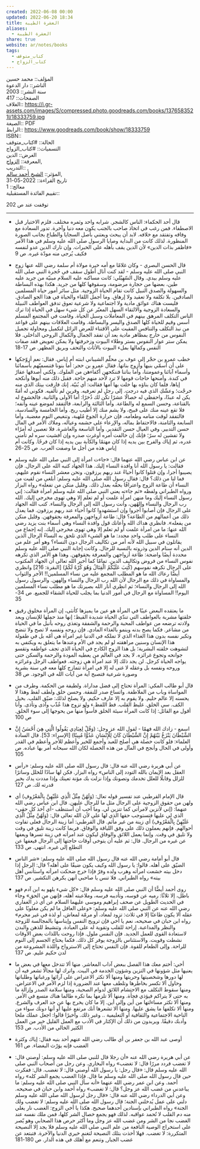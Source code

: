 ```yaml
---  
created: 2022-06-08 00:00  
updated: 2022-06-20 18:34  
title: العشرة الطيبة  
aliases:  
  - العشرة الطيبة  
share: true  
website: ar/notes/books  
tags:  
  - كتاب_متوقف  
  - كتاب_الزواج  
---  
```

  
  
المؤلف:: محمد حسين  
الناشر:: دار الدعوة  
سنة النشر:: 2003  
الصفحات:: 417  
الغلاف:: <https://i.gr-assets.com/images/S/compressed.photo.goodreads.com/books/1376583521l/18333759.jpg>  
الصيغة:: PDF  
الرابط:: <https://www.goodreads.com/book/show/18333759>  
ISBN::  
الحالة:: #كتاب_متوقف  
التسميات:: #كتاب_الزواج  
الغرض:: الدين  
المعرفة:: [الزواج](%D8%A7%D9%84%D8%B2%D9%88%D8%A7%D8%AC),  
التدريب:: ,  
المؤثر:: [الشيخ أحمد سالم](%D8%A7%D9%84%D8%B4%D9%8A%D8%AE%20%D8%A3%D8%AD%D9%85%D8%AF%20%D8%B3%D8%A7%D9%84%D9%85),  
تاريخ القراءة:: 2022-05-31  
معالج:: 1  
تقييم الفائدة المستقبلية::  
  
توقفت عند ص 202  
  
---  
  
- قال أحد الحكماء: الناس كالشجر. شرابه واحد وثمره مختلف. فلزم الاختيار قبل الاصطفاء. فمن رغب في اتخاذ صاحب بالجنب يكون معه دنيا وآخرة. تدور السعادة مع وفاقه وتفتقد مع خلافه. لابد أن يبحث ويعتني بأصل السجايا والطباع بجانب الصورة المنظورة. لذلك كانت من البداية وصايا الرسول صلى الله عليه وسلم في هذا الأمر «فاظفر بذات الدين» لأن الدين يقف بأهله على الخبرات. وإن تارك الدين عدو لنفسه فكيف يُرجى منه مودّة غيره. ص 9  
  
- قال الحسن البصري - وكان غلامًا مع أمه خيرة مولاة أم سلمة رضي الله عنها زوج النبي صلى الله عليه وسلم - لقد كنت أنال أطول سقف في حُجرة النبي صلى الله عليه وسلم بيدي. وقال السّهِيْلي: كانت مساكنه عليه السلام مبنيّة من جريد عليه طين، بعضها من حجارة مرضومة، وسقوفها كلها من جريد. هكذا بهذه البساطة والسهولة والصدق النبيل كانت تقام الحياة الزوجية. مثل سائر أمور حياة المسلمين الصادقين. بلا تكلفة ولا تعقيد ولا إرهاق. وما أجمل اللقاء والحياة في هذا الجو الصادق. فليست هناك عوائق مادية ولا اجتماعية ولا شرعية تعوق تدفق العواطف النبيلة والسعادة الزوجية والالتقاء السهل المعبّر عن كل شيء سهل في الحياة إذا ترك الناس التكلف المرهق بينهم في المعاملات وسبل الحياة. وقامت في المجتمع المسلم أسس وقيم للحياة كلها الصدق واليسر والبساطة. وقامت العلاقات بينهم على قواعد من نبذ التكلف والتنافس المقيت على الاقتناء للعرض الزائل لتكميل ومحاولة تجميل النفوس من خارج بمظاهر مادية بعد أن تفقد الجمال والكمال الروحي الداخلي. فلا يمكن ستر عوار النفوس بستر وطلاء البيوت وزخرفتها ولا يمكن تعويض فقد صفات النفس وكمالها بملء البيوت بالأثاث والتحف وبريق المظهر. ص 17-18  
  
- خطب عمرو بن حجْر إلى عوف بن محلّم الشيباني ابنته أم إياس. فقال: نعم أزوّجكها على أن أسمّي بنيها وأزوج بناتها. فقال عمرو بن حجر: أما بنونا فتنسميّهم بأسمائنا وأسماء آبائنا وعمومتنا، وأما بناتنا فننكحهن أكفاءهن من الملوك. ولكني أصدقها عقارً في كندة. وأمنحها حاجات قومها لا ترد لأحد منهم حاجة. فقبل ذلك منه أبوها وأنكحه إياها، فلما كان بناؤه بها خلت بها أمها فقالت: أي بُنيّة. إنك فارقت بيتك الذي منه خرجْت؛ وعشّكِ الذي فيه درجت. إلى رجلٍ لم تعرفيه. وقرين لم تألفيه. فكوني له أمَةّ يكن له عبدًا، واحفظي له خصالًا عشرًا تكن لك ذُخرًا: أما الأولى والثانية. فالخشوع له بالقناعة، وحسن السمع له والطاعة. وأما الثالثة والرابعة، فالتفقد لموضع عينه وأنفه؛ فلا تقع عينه منك على قبيح، ولا يشم منك إلا أطيب ريح. وأما الخامسة والسادسة، فالتفقد لوقت منامه وطعامه، فإن حرارة الجوع مُلهبة، وتنغيص النوم مغضبة. وأما السابعة والثامنة، فالاحتفاظ بماله، والإرعاء على حشمه وعياله، وملاك الأمر في المال حسن التدبير. وفي العيال حسن التقدير. وأما التاسعة والعاشرة. فلا تعصين له أمرًاء ولا تفشين له سرً؛ فإنك إن خالفت أمره أوغرت صدره وإن أفشيت سره لم تأمني غدره، ثم إياك والفرح بين يديه إذا كان مهتمًا والكآبة بين يديه إذا كان فرحًا. وكانت أم إياس هذه من أجل ما وصفت العرب. ص 25-26  
  
- عن ابن عباس رضي الله عنهما قال: «جاءت امرأة إلى النبي صلى الله عليه وسلم فقالت: يا رسول الله أنا وافدة النساء إليك. هذا الجهاد كتبه الله على الرجال. فإن يصيبوا أجرا، وإن قتلوا كانوا أحياءً عند ربهم يرزقون، ونحن معشر النساء نقوم عليهم، فما لنا من ذلك؟ قال: فقال رسول الله صلى الله عليه وسلم: أبلغي من لقيت من النساء أن طاعة الزوج واعترافًا بحقّه بعدل ذلك. وقليل منكن من تفعله» رواه البزار ورواه الطبراني ولفظه «ثم جاءته يعني النبي صلى الله عليه وسلم امرأة فقالت: إني رسول النساء إليك وما منهن امرأة علمت أو لم تعلم إلا وهي تهوى مخرجي إليك. الله رب الرجال والنساء وإلهُهن، وأنت رسول الله إلى الرجال والنساء. كتب الله الجهاد على الرجال فإن أصابوا أجروا وإن استشهدوا كانوا أحياء عند ربهم يرزقون. فما يعدل ذلك من أعمالهم من الطاعة؟ قال: طاعة أزواجهن والمعرفة بحقوقهن. وقليل منكن من يفعله». فانظري هداك الله وأعانك قول وافدة النساء وهي أسماء بنت يزيد رضي الله عنها: ما من امرأة علمت أو لم تعلم إلا وهي تهوى مخرجي إليك. إنه إجماع من النساء على طلب واحد محدد: ما هو الشيء الذي تلحق به النساءٌ الرجال الذين يقاتلون في سبيل الله لأنه أمر من تكاليف الرجال دون النساء؟ وهو أمر علم من الدين أنه سنام الدين وذروته بالنسبة للرجال. وكانت إجابة النبي صلى الله عليه وسلم محددة أيضًا واضحة: طاعة أزواجهن والمعرفة بحقوقهن. وهذا هو الأمر الذي تكرهه نفوس النساء من فروض وتكاليف الدين. تمامًا كما أخبر الله تعالى أن الجهاد المكتوب على الرجال تكرهه نفوسهم (كُتِبَ عَلَيْكُمُ الْقِتَالُ وَهُوَ كُرْهٌ لَكُمْ) [البقرة: 216] وانظري أيضًّا رعاك الله ما هو المطلب المجمع عليه من نساء المسلمين!! الأجر والثواب والمساواة في ذلك مع الرجال لأن الله رب الرجال والنساء وإلههن. والرسول رسول الله إلى الرجال والنساء؛ ثم انظري أنار الله بصيرتك ما هو مطلب نساء المسلمين اليوم!! المساواة مع الرجال في أمور الدنيا بما يجلب للحياة الشقاء للجميع. ص 34-35  
  
- ما يعتقده البعض عيبًا في المرأة هو عين ما يميزها كأنثى، إن المرأة مخلوق رقيق خلقتها مشربة بالعواطف التي تندّي الحياة شديدة القيظ؛ إنها منذ حملها للإنسان وبعد ولادته ترضعه من عواطف المحبة والرحمة والشفقة وتغذي روحه بأنبل ما في الحياة من مشاعر. فكما يصح بدنه وينمو بالغذاء المادي. فإن روحه ونفسه لا تصح ولا تنضج وتكبر نفسه بدون هذا الغذاء الذي لا تملكه في الدنيا غير امرأة هي أمّه بل في طفولة هذا الإنسان وسنين مراهقته لو لم يجد في الأم وعندها ما يتعلق به ويكتفي به لتشوهت خلقته البشرية؛ بل هذا الزوج الكادح في الحياة الذي تجف عواطفه وتقسو جوانحه وتجوع غرائزه. لا يجد في العالم من يعطيه المودة والرحمة والسكن حتى يواجه الحياة كرجل. لن يجد ذلك إلا عند امرأة هي زوجته. فعواطف الرجل وغرائزه وروحه ونفسه بل وعقله لا غنى له إلا في امرأة تتمازج كلها معه في سنة بشرية وصورة شرعية فتصبح آية من آيات الله في الوجود. ص 38  
  
- قال أبو طالب المكي: المرأة تحتاج إلى فضل مداراة. ولطيفة من الحكمة. وطرف من المواساة وباب من الملاطفة. واتساع صدر للنفقة. وحسن خلق ولطف لفظ وهذا لا يحسنه إلا عالم حليم. ولا يقوم به إلا عارف حكيم. ولا يصلح لذلك: ضيّق القلب. بخيل الكف. سي الخلق. غليظ القلب. فظ اللفظ.ء ولو تزوج هذا عُذّب وآذى وتأذى. وأنا أقول مع القائل: إذا كانت المرأة سيئة الخلق فأسوأً منها من يحوجها إلى سوء الخلق. ص 100  
  
- اسمع - زادك الله فهمًا - لقول الله عز وجل: (وَقُلْ لِعِبَادِي يَقُولُوا الَّتِي هِيَ أَحْسَنُ إِنَّ الشَّيْطَانَ يَنْزَغُ بَيْنَهُمْ إِنَّ الشَّيْطَانَ كَانَ لِلْإِنْسَانِ عَدُوًّا مُبِينًا) [الإسراء: 53]. قال السادة العلماء: فلو كانت خصلة هي أصلح للعبد وأجمع للخير وأعظم للأجر وأعظم في القدر وأولى في الحال وأنجح في المآل من هذه الخصلة لكان الله سبحانه أمر بها عباده. ص 105  
  
- عن أبي هريرة رضي الله عنه قال: قال رسول الله صلى الله عليه وسلم: «رأس العقل بعد الإيمان بالله التودد إلى الناس» رواه البزار. فكن لها سادًا للخلل وساترًا للزلل وقابلًا للعلل تخدمك وتصونك وإذا نزلت بك مؤنة تعينك وإذا مددت يدك بخير قدرته لك. ص 127  
  
- قال الإمام القرطبي عند تفسير قوله تعال: (وَلَهُنَّ مِثْلُ الَّذِي عَلَيْهِنَّ بِالْمَعْرُوفِ) أي ولهن من حقوق الزوجية على الرجال مثل ما للرجال عليهن. قال ابن عباس رضي الله عنهما: (إني لأتزين لامرأتي كما تتزين لي. وما أحب أن أستنظف -أي آخذ كل حقي- الذي لي عليها فتستوجب حقها الذي لها علي لأن الله تعالى قال: (وَلَهُنَّ مِثْلُ الَّذِي عَلَيْهِنَّ بِالْمَعْرُوفِ) أي زينة من غير مأثم. قال القرطبي: أما زينة الرجال فعلى تفاوت أحوالهم. فإنهم يعملون ذلك على وفق اللياقة والوفاق. فربما كانت زينة تليق في وقت ولا تليق في وقت. وإنما يعمل اللائق والوفاق ليكون عند امرأته في زينة تسرها ويعفها عن غيره من الرجال. قال: ثم عليه أن يتوخى أوقات حاجتها إلى الرجال فيعفها عن التطلع إلى غيره. انتهى. ص 133  
  
- قال أبو أمامة رضي الله عنه قال رسول الله صلى الله عليه وسلم: «شر الناس الضيّق على أهله. قالوا: يا رسول الله وكيف يكون ضيقًا على أهله؟ قال: الرجل إذا دخل بيته خشعت امرأته وهرب ولده وفرّ فإذا خرج ضحكت امرأته واستأنس أهل بيته» رواه الطبراني. فلا تنس يا صاحبي أنهن يكرهن التكشير. ص 137  
  
- روى أحمد أيضًّا أن النبي صلى الله عليه وسلم قال: «كل شيء يلهو به ابن آدم فهو باطل، إلا ثلاثًا: رميه عن قوسه، وتأديبه فرسه، وملاعبته أهله، فإنهن من الحق» وجاء في الحديث الطويل عن صحف إبراهيم وموسى عليهما السلام عن أي ذر الغفاري رضي الله عنه عن النبي صلى الله عليه وسلم: «وعلى العاقل ما لم يكن مغلوبًا على عقله ألا يكون ظاعنًا إلا في ثلاث: تزود لمعاد، أو مرمّة لمعاش، أو لذة في غير محرم» رواه ابن حبان في صحيحه، نعم يا أخي فإن ترويح النفس وإيناسها بالمجالسة للزوجة والنظر والمداعبة. إراحة للقلب وتقوية له على العبادة. وتنشيط للذهن والبدن لاستعادة القوى للعمل الجديد. فإن النفس ملول. فإذا روحت باللذات بعض الأوقات نشطت وقويت. والاستئناس بالزوجة يوفر كل ذلك. فكما يحتاج الجسم إلى النوم للراحة. وإلى الطعام للقوة. فإن النفس تحتاج إلى الاسترواح واللذة المشروعة من لدن حكيم عليم. ص 137  
  
- أخي: أختم معك هذا الفصل ببعض آداب المعاشر. منها ألا تتدخل معها في بعض ما يعنيها مثل شؤونها في التزين وشؤون الخدمة في البيت. واترك لها مجالًا تشعر فيه أن لها دورها وشخصيتها وحريتها ومنها ألا تكثر الاعتراض على آرائها ورغباتها وطلباتها وحاول ألا تكسر بخاطرها وتلطف معها عند الضرورة إذا لزم الأمر في الاعتراض. ومنها سقوط التكلف مع الاحتشام اللائق لدوام الصحبة، ومنها سلامة الصدر وإزالة ما به حتى لا يتراكم فيؤذي فجأة. ومنها ألا تلزمها بما تكره طالما هناك متسع في الأمر. ومنها ألا تكثر مساءلتها من أين وإلى أين. إلا ما كان يخرج بها عن حد العرف والشرع. ومنها ألا تكلفها ما يشق عليها. ومنها ألا تشعرها أنك مرتفع عليها أو أنها دونك سواء من الناحية الاجتماعية والثقافية أو التعليمية .. وغير ذلك. وأخيرًا قالوا: اجعل عملك ملحا وأدبك دقيقًا. ويربدون من ذلك أن الإكثار في الأدب مع العمل القليل خير من العمل الكثير الخالي من الأدب. ص 153  
  
- أوصى عبد الله بن جعفر بن أي طالب رضي الله عنهم أحد بنيه فقال: إياك وكثرة الغضب فإنه يوَرْث البغضاء. ص 161  
  
- عن أبي هريرة رضي الله عنه «أن رجلا قال للنبي صلى الله عليه وسلم: أوصني قال: لا تغضب فردد مررًا قال: لا تغضب» رواه البخاري. وعن رجل من أصحاب النبي صلى  
  الله عليه وسلم قال: «قال رجل: يا رسول الله أوصني قال: لا تغضب. قال: ففكرت حين قال رسول الله صلى الله عليه وسلم ما قال. فإذا الغضب يجمع الشر كله» رواه أحمد. وعن ابن عمر رضي الله عنهما «أنه سأل النبي صلى الله عليه وسلم: ما يباعدني من غضب الله عز وجل؟ قال: لا تغضب» رواه أحمد وابن حبان في صحيحه. وعن أبي الدرداء رضي الله عنه قال: «قال رجل لرسول الله صلى الله عليه وسلم دلني على عمل يُدخلني الجنة؛ قال رسول الله صلى الله عليه وسلم: لا تغضب ولك الجنة» رواه الطبراني بإسنادين أحدهما صحيح. هكذا يا أخي الزوج: الغضب نار يغلي منه دم القلب لا تُحمد عواقبه. لذلك فهو يجمع خصال الشر كلها، فمن ملك نفسه عند الغضب نجا من الشر ومن غضب الله عز وجل وما أكثر حرص هذا الصحابي وهو يّصر على استخراج الوصية النافعة من علم النبي صلى الله عليه وسلم فلا يجد إلا النصيحة المتكررة: لا تغضب. فهلا أخذت بتلك النصيحة لتغنم خيري الدنيا والآخرة. فتبتعد عن غضب الجبار, وتنعم مع أهلك في هذه الدار. ص 180-181  
